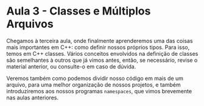 Aula 3 - Classes e Múltiplos Arquivos
=====================================

Chegamos à terceira aula, onde finalmente aprenderemos uma das coisas mais
importantes em C++: como definir nossos próprios tipos. Para isso, temos em C++
classes. Vários conceitos envolvidos na definição de classes são semelhantes à
outros que já vimos antes, então, se necessário, revise o material anterior, ou
consulte-o em caso de dúvida.

Veremos também como podemos dividir nosso código em mais de um arquivo, para uma
melhor organização de nossos projetos, e também introduziremos aos nossos
programas `namespaces`, que vimos brevemente nas aulas anteriores.
